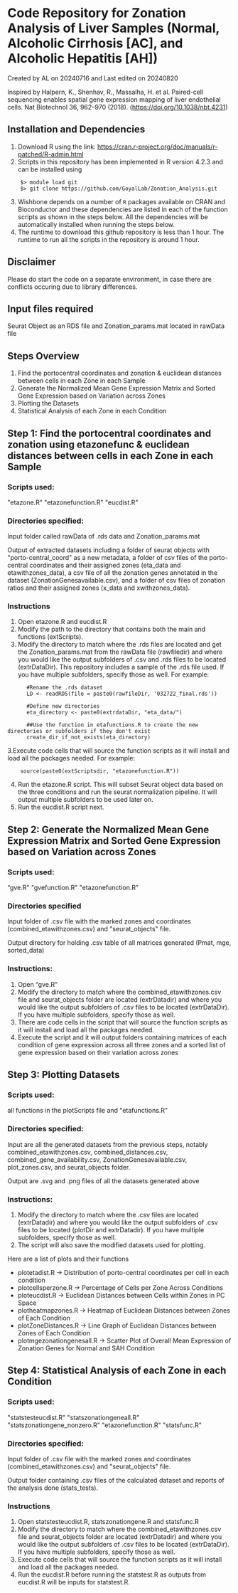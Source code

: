 # Code Repository for Zonation Analysis of Liver Samples (Normal, Alcoholic Cirrhosis [AC], and Alcoholic Hepatitis [AH])
Created by AL on 20240716 and Last edited on 20240820

Inspired by Halpern, K., Shenhav, R., Massalha, H. et al. Paired-cell sequencing enables spatial gene expression mapping of liver endothelial cells. Nat Biotechnol 36, 962–970 (2018). (https://doi.org/10.1038/nbt.4231)

## Installation and Dependencies
1. Download R  using the link: https://cran.r-project.org/doc/manuals/r-patched/R-admin.html
2. Scripts in this repository has been implemented in R version 4.2.3 and can be installed using
```
    $> module load git
    $> git clone https://github.com/GoyalLab/Zonation_Analysis.git
```
3. Wishbone depends on a number of `R` packages available on CRAN and Bioconductor and these dependencies are listed in each of the function scripts as shown in the steps below.  All the dependencies will be automatically installed when running the steps below.
4. The runtime to download this github repository is less than 1 hour. The runtime to run all the scripts in the repository is around 1 hour.

## Disclaimer 
Please do start the code on a separate environment, in case there are conflicts occuring due to library differences. 

## Input files required
Seurat Object as an RDS file and Zonation_params.mat located in rawData file

## Steps Overview
1. Find the portocentral coordinates and zonation & euclidean distances between cells in each Zone in each Sample
3. Generate the Normalized Mean Gene Expression Matrix and Sorted Gene Expression based on Variation across Zones 
4. Plotting the Datasets
5. Statistical Analysis of each Zone in each Condition

## Step 1: Find the portocentral coordinates and zonation using etazonefunc & euclidean distances between cells in each Zone in each Sample
### Scripts used:
"etazone.R" "etazonefunction.R" "eucdist.R"
### Directories specified:
Input folder called rawData of .rds data and Zonation_params.mat

Output of extracted datasets including a folder of seurat objects with "porto-central_coord" as a new metadata, a folder of csv files of the porto-central coordinates and their assigned zones (eta_data and etawithzones_data), a csv file of all the zonation genes annotated in the dataset (ZonationGenesavailable.csv), and a folder of csv files of zonation ratios and their assigned zones (x_data and xwithzones_data). 

### Instructions
1. Open etazone.R and eucdist.R
2. Modify the path to the directory that contains both the main and functions (extScripts).
3. Modify the directory to match where the .rds files are located and get the Zonation_params.mat from the rawData file (rawfiledir) and where you would like the output subfolders of .csv and .rds files to be located (extrDataDir). This repository includes a sample of the .rds file used. If you have multiple subfolders, specify those as well. For example:

```
      #Rename the .rds dataset
      LD <- readRDS(file = paste0(rawfileDir, '032722_final.rds'))
      
      #Define new directories 
      eta_directory <- paste0(extrdataDir, "eta_data/")

      ##Use the function in etafunctions.R to create the new directories or subfolders if they don't exist
      create_dir_if_not_exists(eta_directory)
```
3.Execute code cells that will source the function scripts as it will install and load all the packages needed. For example:
```
    source(paste0(extScriptsdir, "etazonefunction.R"))
```
4. Run the etazone.R script. This will subset Seurat object data based on the three conditions and run the seurat normalization pipeline. It will output multiple subfolders to be used later on.
5. Run the eucdist.R script next.


## Step 2: Generate the Normalized Mean Gene Expression Matrix and Sorted Gene Expression based on Variation across Zones 
### Scripts used:
“gve.R" "gvefunction.R" "etazonefunction.R" 
### Directories specified
Input folder of .csv file with the marked zones and coordinates (combined_etawithzones.csv) and "seurat_objects" file. 

Output directory for holding .csv table of all matrices generated (Pmat, mge, sorted_data)

### Instructions:
1. Open “gve.R"
2. Modify the directory to match where the combined_etawithzones.csv file  and seurat_objects folder are located (extrDatadir) and where you would like the output subfolders of .csv files to be located (extrDataDir). If you have multiple subfolders, specify those as well.
3. There are code cells in the script that will source the function scripts as it will install and load all the packages needed.
4. Execute the script and it will output folders containing matrices of each condition of gene expression across all three zones and a sorted list of gene expression based on their variation across zones
   
## Step 3: Plotting Datasets 
### Scripts used:
all functions in the plotScripts file and "etafunctions.R"
### Directories specified:
Input are all the generated datasets from the previous steps, notably combined_etawithzones.csv, combined_distances.csv, combined_gene_availability.csv, ZonationGenesavailable.csv, plot_zones.csv, and seurat_objects folder. 

Output are .svg and .png files of all the datasets generated above
### Instructions:
1. Modify the directory to match where the .csv files are located (extrDatadir) and where you would like the output subfolders of .csv files to be located (plotDir and extrDatadir). If you have multiple subfolders, specify those as well.
2. The script will also save the modified datasets used for plotting.

Here are a list of plots and their functions
- plotetadist.R -> Distribution of porto-central coordinates per cell in each condition 
- plotcellsperzone.R -> Percentage of Cells per Zone Across Conditions
- ploteucdist.R -> Euclidean Distances between Cells within Zones in PC Space
- plotheatmapzones.R -> Heatmap of Euclidean Distances between Zones of Each Condition
- plotZoneDistances.R -> Line Graph of Euclidean Distances between Zones of Each Condition
- plotmgezonationgenesall.R -> Scatter Plot of Overall Mean Expression of Zonation Genes  for Normal and SAH Condition

## Step 4: Statistical Analysis of each Zone in each Condition
### Scripts used:
"statstesteucdist.R" "statszonationgeneall.R" "statszonationgene_nonzero.R" "etazonefunction.R" "statsfunc.R"
### Directories specified:
Input folder of .csv file with the marked zones and coordinates (combined_etawithzones.csv) and "seurat_objects" file. 

Output folder containing .csv files of the calculated dataset and reports of the analysis done (stats_tests). 

### Instructions
1. Open statstesteucdist.R, statszonationgene.R and statsfunc.R
2. Modify the directory to match where the combined_etawithzones.csv file  and seurat_objects folder are located (extrDatadir) and where you would like the output subfolders of .csv files to be located (extrDataDir). If you have multiple subfolders, specify those as well.
3. Execute code cells that will source the function scripts as it will install and load all the packages needed.
4. Run the eucdist.R before running the statstest.R as outputs from eucdist.R will be inputs for statstest.R.
